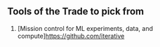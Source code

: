 ## Tools of the Trade to pick from

1. [Mission control for ML experiments, data, and compute]https://github.com/iterative
